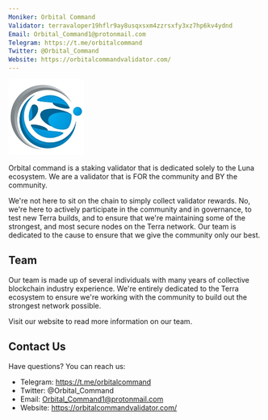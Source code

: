 ```yaml
---
Moniker: Orbital Command
Validator: terravaloper19hflr9ay8usqxsxm4zzrsxfy3xz7hp6kv4ydnd
Email: Orbital_Command1@protonmail.com
Telegram: https://t.me/orbitalcommand
Twitter: @Orbital_Command
Website: https://orbitalcommandvalidator.com/
---
```


![OrbitalCommand](orbitalcommand.jpg)

Orbital command is a staking validator that is dedicated solely to the Luna ecosystem. We are a validator that is FOR the community and BY the community. 

We're not here to sit on the chain to simply collect validator rewards. No, we're here to actively participate in the community and in governance, to test new Terra builds, and to ensure that we're maintaining some of the strongest, and most secure nodes on the Terra network. Our team is dedicated to the cause to ensure that we give the community only our best.

## Team
Our team is made up of several individuals with many years of collective blockchain industry experience. We're entirely dedicated to the Terra ecosystem to ensure we're working with the community to build out the strongest network possible.

Visit our website to read more information on our team.

## Contact Us

Have questions? You can reach us:

- Telegram: https://t.me/orbitalcommand
- Twitter: @Orbital_Command
- Email: Orbital_Command1@protonmail.com
- Website: https://orbitalcommandvalidator.com/
